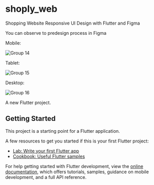 # shoply_web

Shopping Website Responsive UI Design with Flutter and Figma

You can observe to predesign process in Figma

Mobile:

![Group 14](https://user-images.githubusercontent.com/105917287/211313678-9cc99194-b792-4030-afad-b7aff646a384.png)

Tablet:

![Group 15](https://user-images.githubusercontent.com/105917287/211313861-e355d7ad-a98a-421e-9c74-da59f325fdf5.png)

Desktop:

![Group 16](https://user-images.githubusercontent.com/105917287/211313881-98ccba01-9d7c-444a-84e6-4c1c2fe226b4.png)

A new Flutter project.

## Getting Started

This project is a starting point for a Flutter application.

A few resources to get you started if this is your first Flutter project:

- [Lab: Write your first Flutter app](https://docs.flutter.dev/get-started/codelab)
- [Cookbook: Useful Flutter samples](https://docs.flutter.dev/cookbook)

For help getting started with Flutter development, view the
[online documentation](https://docs.flutter.dev/), which offers tutorials,
samples, guidance on mobile development, and a full API reference.

